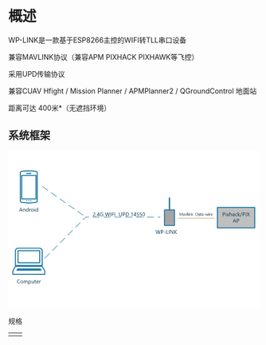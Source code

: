 # 概述

WP-LINK是一款基于ESP8266主控的WIFI转TLL串口设备

兼容MAVLINK协议（兼容APM PIXHACK  PIXHAWK等飞控）

采用UPD传输协议

兼容CUAV Hfight / Mission Planner / APMPlanner2 / QGroundControl 地面站

距离可达 400米\*（无遮挡环境）

## 系统框架

![](/assets/wp-link.png)

规格

|  |  |
| :--- | :--- |
|  |  |

